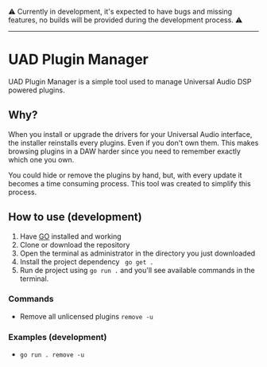 ⚠️ Currently in development, it's expected to have bugs and missing features, no builds will be provided during the development process. ⚠️

---

# UAD Plugin Manager

UAD Plugin Manager is a simple tool used to manage Universal Audio DSP powered plugins.

## Why?

When you install or upgrade the drivers for your Universal Audio interface, the installer reinstalls every plugins. Even if you don't own them. This makes browsing plugins in a DAW harder since you need to remember exactly which one you own.

You could hide or remove the plugins by hand, but, with every update it becomes a time consuming process. This tool was created to simplify this process.

## How to use (development)

1. Have [GO](https://go.dev/) installed and working
2. Clone or download the repository
3. Open the terminal as administrator in the directory you just downloaded
4. Install the project dependency ` go get .`
5. Run de project using `go run .` and you'll see available commands in the terminal.

### Commands

- Remove all unlicensed plugins `remove -u`

### Examples (development)

- `go run . remove -u`

